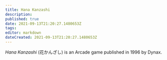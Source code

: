 ```yaml
---
title: Hana Kanzashi
description: 
published: true
date: 2021-09-13T21:20:27.1480653Z 
tags: 
editor: markdown
dateCreated: 2021-09-13T21:20:27.1480653Z
---
```

_Hana Kanzashi_ (<span lang='ja'>花かんざし</span>) is an Arcade game published in 1996 by Dynax.

